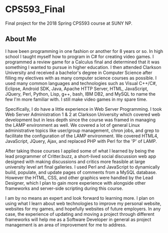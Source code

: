 # CPS593_Final
Final project for the 2018 Spring CPS593 course at SUNY NP.

## About Me
I have been programming in one fashion or another for 8 years or so. In high 
school I taught myself how to program in C\# for creating video games. I 
programmed a review game for a Calculus final and determined that it was
something I wanted to pursue in higher education. I then attended Clarkson
University and received a bachelor's degree in Computer Science after filling
my electives with as many computer science courses as possible. I used many 
common languages and technologies such as Visual C++/C\#, Eclipse, Android SDK,
Java, Apache HTTP Server, HTML, JavaScript, JQuery, Perl, Python, Lisp, g++, 
bash, IBM DB2, and MySQL to name the few I'm more familiar with. I still make 
video games in my spare time. 

Specifically, I do have a little experience in Web Server Programming. I took 
Web Server Administration 1 & 2 at Clarkson University which covered web 
development but in less depth since the course was framed in managing the
LAMP environment as well. We covered a lot of general Linux administrative
topics like user/group management, chron jobs, and grep to facilitate the 
configuration of the LAMP environment. We covered HTML4, JavaScript, JQuery,
Ajax, and replaced PHP with Perl for the 'P' of LAMP. 

After taking those courses I applied some of what I learned by being the lead 
programmer of Critter.buzz, a short-lived social discussion web app designed 
with making discussions and critics more feasible at large university level art 
final galleries. I used Perl and JavaScript to dynamically build, populate, and 
update pages of comments from a MySQL database. However the HTML, CSS, and 
other graphics were handled by the Lead Designer, which I plan to gain more 
experience with alongside other frameworks and server-side scripting during this 
course. 

I am by no means an expert and look forward to learning more. I plan on using 
what I learn about web technologies to improve my personal website, websites for 
my games, and hopefully websites of future employers. In any case, the 
experience of updating and moving a project through different frameworks will 
help me as a Software Developer in general as project management is an area of 
improvement for me to address.
